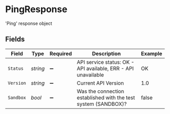 # PingResponse

'Ping' response object


## Fields

| Field                                                          | Type                                                           | Required                                                       | Description                                                    | Example                                                        |
| -------------------------------------------------------------- | -------------------------------------------------------------- | -------------------------------------------------------------- | -------------------------------------------------------------- | -------------------------------------------------------------- |
| `Status`                                                       | *string*                                                       | :heavy_minus_sign:                                             | API service status: OK - API available, ERR - API unavailable  | OK                                                             |
| `Version`                                                      | *string*                                                       | :heavy_minus_sign:                                             | Current API Version                                            | 1.0                                                            |
| `Sandbox`                                                      | *bool*                                                         | :heavy_minus_sign:                                             | Was the connection established with the test system (SANDBOX)? | false                                                          |